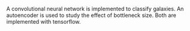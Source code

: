 A convolutional neural network is implemented to classify galaxies. An autoencoder is used to study the effect of bottleneck size. Both are implemented with tensorflow. 
